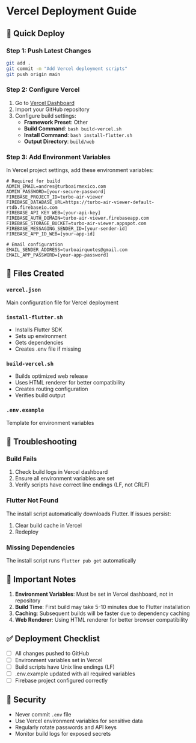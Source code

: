 # Vercel Deployment Guide

## 🚀 Quick Deploy

### Step 1: Push Latest Changes
```bash
git add .
git commit -m "Add Vercel deployment scripts"
git push origin main
```

### Step 2: Configure Vercel
1. Go to [Vercel Dashboard](https://vercel.com/dashboard)
2. Import your GitHub repository
3. Configure build settings:
   - **Framework Preset**: Other
   - **Build Command**: `bash build-vercel.sh`
   - **Install Command**: `bash install-flutter.sh`
   - **Output Directory**: `build/web`

### Step 3: Add Environment Variables
In Vercel project settings, add these environment variables:

```env
# Required for build
ADMIN_EMAIL=andres@turboairmexico.com
ADMIN_PASSWORD=[your-secure-password]
FIREBASE_PROJECT_ID=turbo-air-viewer
FIREBASE_DATABASE_URL=https://turbo-air-viewer-default-rtdb.firebaseio.com
FIREBASE_API_KEY_WEB=[your-api-key]
FIREBASE_AUTH_DOMAIN=turbo-air-viewer.firebaseapp.com
FIREBASE_STORAGE_BUCKET=turbo-air-viewer.appspot.com
FIREBASE_MESSAGING_SENDER_ID=[your-sender-id]
FIREBASE_APP_ID_WEB=[your-app-id]

# Email configuration
EMAIL_SENDER_ADDRESS=turboairquotes@gmail.com
EMAIL_APP_PASSWORD=[your-app-password]
```

## 📁 Files Created

### `vercel.json`
Main configuration file for Vercel deployment

### `install-flutter.sh`
- Installs Flutter SDK
- Sets up environment
- Gets dependencies
- Creates .env file if missing

### `build-vercel.sh`
- Builds optimized web release
- Uses HTML renderer for better compatibility
- Creates routing configuration
- Verifies build output

### `.env.example`
Template for environment variables

## 🔧 Troubleshooting

### Build Fails
1. Check build logs in Vercel dashboard
2. Ensure all environment variables are set
3. Verify scripts have correct line endings (LF, not CRLF)

### Flutter Not Found
The install script automatically downloads Flutter. If issues persist:
1. Clear build cache in Vercel
2. Redeploy

### Missing Dependencies
The install script runs `flutter pub get` automatically

## 🎯 Important Notes

1. **Environment Variables**: Must be set in Vercel dashboard, not in repository
2. **Build Time**: First build may take 5-10 minutes due to Flutter installation
3. **Caching**: Subsequent builds will be faster due to dependency caching
4. **Web Renderer**: Using HTML renderer for better browser compatibility

## ✅ Deployment Checklist

- [ ] All changes pushed to GitHub
- [ ] Environment variables set in Vercel
- [ ] Build scripts have Unix line endings (LF)
- [ ] .env.example updated with all required variables
- [ ] Firebase project configured correctly

## 🚨 Security

- Never commit `.env` file
- Use Vercel environment variables for sensitive data
- Regularly rotate passwords and API keys
- Monitor build logs for exposed secrets